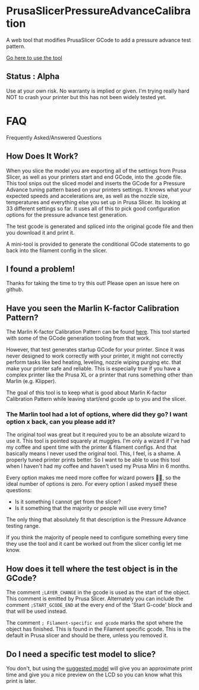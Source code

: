 # PrusaSlicerPressureAdvanceCalibration
A web tool that modifies PrusaSlicer GCode to add a pressure advance test pattern.

[Go here to use the tool](https://garethky.github.io/PrusaSlicerPressureAdvanceCalibration/)

## Status : Alpha
Use at your own risk. No warranty is implied or given. I'm trying really hard NOT to crash your printer but this has not been widely tested yet.

# FAQ
Frequently Asked/Answered Questions

## How Does It Work?

When you slice the model you are exporting all of the settings from Prusa Slicer, as well as your printers start and end GCode, into the .gcode file. This tool snips out the sliced model and inserts the GCode for a Pressure Advance tuning pattern based on your printers settings. It knows what your expected speeds and accelerations are, as well as the nozzle size, temperatures and everything else you set up in Prusa Slicer. Its looking at 33 different settings so far. It uses all of this to pick good configuration options for the pressure advance test generation.

The test gcode is generated and spliced into the original gcode file and then you download it and print it.

A mini-tool is provided to generate the conditional GCode statements to go back into the filament config in the slicer.

## I found a problem!

Thanks for taking the time to try this out! Please open an issue here on github.

## Have you seen the Marlin K-factor Calibration Pattern?
The Marlin K-factor Calibration Pattern can be found [here](https://marlinfw.org/tools/lin_advance/k-factor.html). This tool started with some of the GCode generation tooling from that work.

However, that test generates startup GCode for your printer. Since it was never designed to work correctly with your printer, it might not correctly perform tasks like bed heating, leveling, nozzle wiping purging etc. that make your printer safe and reliable. This is especially true if you have a complex printer like the Prusa XL or a printer that runs something other than Marlin (e.g. Klipper).

The goal of this tool is to keep what is good about Marlin K-factor Calibration Pattern while leaving start/end gcode up to you and the slicer.

### The Marlin tool had a lot of options, where did they go? I want option x back, can you please add it?
The original tool was great but it required you to be an absolute wizard to use it. This tool is pointed squarely at muggles. I'm only a wizard if I've had my coffee and spent time with the printer & filament configs. And that basically means I never used the original tool. This, I feel, is a shame. A properly tuned printer prints better. So I want to be able to use this tool when I haven't had my coffee and haven't used my Prusa Mini in 6 months.

Every option makes me need more coffee for wizard powers 🧙‍♂️, so the ideal number of options is zero. For every option I asked myself these questions:

* Is it something I cannot get from the slicer?
* Is it something that the majority or people will use every time?

The only thing that absolutely fit that description is the Pressure Advance testing range.

If you think the majority of people need to configure something every time they use the tool and it cant be worked out from the slicer config let me know.

## How does it tell where the test object is in the GCode?

The comment `;LAYER_CHANGE` in the gcode is used as the start of the object. This comment is emitted by Prusa Slicer. Alternately you can include the comment `;START_GCODE_END` at the every end of the 'Start G-code' block and that will be used instead.

The comment `; Filament-specific end gcode` marks the spot where the object has finished. This is found in the Filament specific gcode. This is the default in Prusa slicer and should be there, unless you removed it.

## Do I need a specific test model to slice?

You don't, but using the [suggested model](https://www.printables.com/model/641490) will give you an approximate print time and give you a nice preview on the LCD so you can know what this print is later.